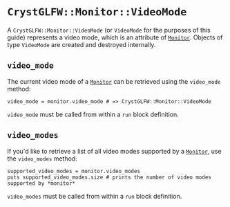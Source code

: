 # `CrystGLFW::Monitor::VideoMode`

A `CrystGLFW::Monitor::VideoMode` (or `VideoMode` for the purposes of this guide) represents a video mode, which is an attribute of [`Monitor`](/deep-dive/monitor.md). Objects of type `VideoMode` are created and destroyed internally.

## `video_mode`

The current video mode of a [`Monitor`](/deep-dive/monitor.md) can be retrieved using the `video_mode` method:

```crystal
video_mode = monitor.video_mode # => CrystGLFW::Monitor::VideoMode
```

`video_mode` must be called from within a `run` block definition.

## `video_modes`

If you'd like to retrieve a list of all video modes supported by a [`Monitor`](/deep-dive/monitor.md), use the `video_modes` method:

```crystal
supported_video_modes = monitor.video_modes
puts supported_video_modes.size # prints the number of video modes supported by *monitor*
```

`video_modes` must be called from within a `run` block definition.